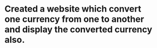 # Created a website which convert one currency from one to another and display the converted currency also.
